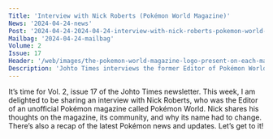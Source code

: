 ```yaml
---
Title: 'Interview with Nick Roberts (Pokémon World Magazine)'
News: '2024-04-24-news'
Post: '2024-04-24-2024-04-24-interview-with-nick-roberts-pokemon-world-magazine'
Mailbag: '2024-04-24-mailbag'
Volume: 2
Issue: 17
Header: '/web/images/the-pokemon-world-magazine-logo-present-on-each-magazine-up-until-issue-124-before-it-was-renamed-po.jpeg'
Description: 'Johto Times interviews the former Editor of Pokémon World Magazine, an unofficial publication published in the United Kingdom between 2000 - 2015. Plus, a recap of the latest Pokémon news'
---
```

It’s time for Vol. 2, issue 17 of the Johto Times newsletter. This week, I am delighted to be sharing an interview with Nick Roberts, who was the Editor of an unofficial Pokémon magazine called Pokémon World. Nick shares his thoughts on the magazine, its community, and why its name had to change. There’s also a recap of the latest Pokémon news and updates. Let’s get to it!